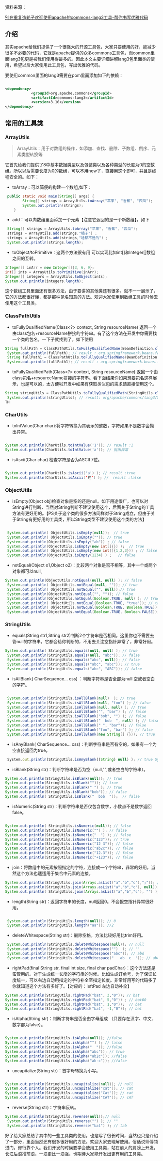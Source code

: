资料来源：

[别在重复造轮子欢迎使用apache的commons-lang3工具-帮你书写优雅代码](https://mp.weixin.qq.com/s/h4V2VWgxU-KECF7cVINQmQ)



## 介绍

其实apache给我们提供了一个很强大的开源工具包，大家只要使用的好，能减少很多不必要的代码，它就是apache提供的众多commons工具包，而common里面lang3包更是被我们使用得最多的。因此本文主要详细讲解lang3包里面类的使用，希望以后大家使用此工具包，写出优雅的代码。

要使用common里面的lang3需要在pom里面添加如下的依赖：

```xml

<dependency>
            <groupId>org.apache.commons</groupId>
            <artifactId>commons-lang3</artifactId>
            <version>3.10</version>
</dependency>
```

## 常用的工具类

### ArrayUtils

> ArrayUtils：用于对数组的操作，如添加、查找、删除、子数组、倒序、元素类型转换等

它首先给我们提供了8中基本数据类型以及包装类以及各种类型的长度为0的空数组。所以以后需要长度为0的数组，可以不用new了，直接用这个即可，并且是线程安全的。如下：

- toArray：可以简便的构建一个数组,如下：

```java
 public static void main(String[] args) {
        String[] strings = ArrayUtils.toArray("苹果", "香蕉", "西瓜");
        System.out.println(strings);
    }
```

- add：可以向数组里面添加一个元素【注意它返回的是一个新数组】，如下

```java
 String[] strings = ArrayUtils.toArray("苹果", "香蕉", "西瓜");
 strings = ArrayUtils.add(strings,"橘子") ;
 strings = ArrayUtils.add(strings,"啥都不是的") ;
 System.out.println(strings.length);
```

- toObject/toPrimitive：这两个方法很有用 可以实现比如int[]和Integer[]数组之间的互转。

```java
Integer[] inArr = new Integer[]{3, 6, 9};
int[] ints = ArrayUtils.toPrimitive(inArr);
Integer[] integers = ArrayUtils.toObject(ints);
System.out.println(integers.length);
```

这个数组工具里面还有很多方法，由于要讲的其他类还有很多。就不一一展示了，它的方法都很好懂，都是那种见名知意的方法。欢迎大家使用到数组工具的时候去使用这个工具类。

### ClassPathUtils

- toFullyQualifiedName(Class<?> context, String resourceName) 返回一个由class包名+resourceName拼接的字符串。有了这个方法在开发中你需要找一个类的包名，一下子就找到了。如下使用

```java
String fullPath = ClassPathUtils.toFullyQualifiedName(BeanDefinition.class, "");
 System.out.println(fullPath); // result : org.springframework.beans.factory.config.
 String fullPath1 = ClassPathUtils.toFullyQualifiedName(BeanDefinition.class, "BeanDefinition");
 System.out.println(fullPath1); // result : org.springframework.beans.factory.config.BeanDefinition
```

- toFullyQualifiedPath(Class<?> context, String resourceName) 返回一个由class包名+resourceName拼接的字符串。看下面结果你如果想要包名这样展示，也是可以的，太方便啦开发中如果有获取类似包的需求请直接使用这个。

```java
String stringUtils = ClassPathUtils.toFullyQualifiedPath(StringUtils.class, "StringUtils");
 System.out.println(stringUtils); // result: org/apache/commons/lang3/StringUtils
TH
```

### CharUtils

- toIntValue(Char char):将字符转换为其表示的整数，字符如果不是数字会抛出异常。

```java

System.out.println(CharUtils.toIntValue('1')); // result :1
System.out.println(CharUtils.toIntValue('a')); // 抛出异常
```

- isAscii(Char char) 检查字符是否为ASCII 7位。

```java

System.out.println(CharUtils.isAscii('a') ); // result :true
System.out.println(CharUtils.isAscii('在') ); //  result :false
```

### ObjectUtils

- isEmpty(Object obj)检查对象是空的还是null。如下用途很广，也可以对String进行判断，当然对String判断不建议使用这个，后面关于String的工具方法有更好用的。【PS关于这个类的很多方法同样对于String成立，但由于关于String有更好用的工具类，所以String类型不建议使用这个类的方法】

```java

 System.out.println( ObjectUtils.isEmpty(null));  // true
 System.out.println( ObjectUtils.isEmpty("")); // true
 System.out.println(ObjectUtils.isEmpty("ab")) ; // false
 System.out.println(ObjectUtils.isEmpty(new int[]{}) );  // true
 System.out.println( ObjectUtils.isEmpty(new int[]{1,2,3})) ; // false
 System.out.println(ObjectUtils.isEmpty(1234) ) ;   // false
```

- notEqual(Object o1,Object o2)：比较两个对象是否不相等，其中一个或两个对象都可以null。

```java
System.out.println(ObjectUtils.notEqual(null, null) ); // false
 System.out.println( ObjectUtils.notEqual(null, "")); // true
 System.out.println( ObjectUtils.notEqual("", null));// true
 System.out.println(ObjectUtils.notEqual("", "")); // false
 System.out.println(ObjectUtils.notEqual(Boolean.TRUE, null) ); // true
 System.out.println( ObjectUtils.notEqual(Boolean.TRUE, "true")); // true
 System.out.println( ObjectUtils.notEqual(Boolean.TRUE, Boolean.TRUE)); // false
 System.out.println(ObjectUtils.notEqual(Boolean.TRUE, Boolean.FALSE)); // true
```

### StringUtils

- equals(String str1,String str2)判断2个字符串是否相同，这里你也不需要去管null的字符串，它都会给你判断的，不用去关注空指针异常了，非常好用。

```java
System.out.println( StringUtils.equals(null, null) ); // true
 System.out.println(StringUtils.equals(null, "abc")); // false
 System.out.println(StringUtils.equals("abc", null)); // false
 System.out.println(StringUtils.equals("abc", "abc")); // true
 System.out.println(StringUtils.equals("abc", "ABC")); // false
```

- isAllBlank( CharSequence... css) ：判断字符串是否全部为null 空或者空白的字符。

```java

 System.out.println(StringUtils.isAllBlank(null)  ); // true
 System.out.println(StringUtils.isAllBlank(null, "foo") ); // false
 System.out.println(StringUtils.isAllBlank(null, null) ); // true
 System.out.println(StringUtils.isAllBlank("", "bar") ); // false
 System.out.println(StringUtils.isAllBlank("bob", "") ); // false
 System.out.println(StringUtils.isAllBlank("  bob  ", null) ); // false
 System.out.println(StringUtils.isAllBlank(" ", "bar")); // false
 System.out.println(StringUtils.isAllBlank("foo", "bar") ); // false
 System.out.println(StringUtils.isAllBlank(new String[] {})); // true
```

- isAnyBlank( CharSequence... css)：判断字符串是否有空的，如果有一个为空直接返回为true。

```JavaScript
 System.out.println(StringUtils.isAnyBlank((String) null) ); // true System.out.println(StringUtils.isAnyBlank((String[]) null)); // false System.out.println(StringUtils.isAnyBlank(null, "foo"));// true System.out.println(StringUtils.isAnyBlank(null, null) ); // true System.out.println(StringUtils.isAnyBlank("", "bar")); // true System.out.println(StringUtils.isAnyBlank("bob", "")); // true System.out.println(StringUtils.isAnyBlank("  bob  ", null) );// true System.out.println(StringUtils.isAnyBlank(" ", "bar")); // true System.out.println(StringUtils.isAnyBlank(new String[] {})); // false System.out.println(StringUtils.isAnyBlank(new String[]{""})); // true System.out.println(StringUtils.isAnyBlank("foo", "bar") ); // false
```

- isBlank(String str)：判断字符串是否为空（null,"",或者空白的字符串）。

```java
System.out.println(StringUtils.isBlank(null)); // true
System.out.println(StringUtils.isBlank("")); // true
System.out.println(StringUtils.isBlank(" ") ); // true
System.out.println(StringUtils.isBlank("bob")); // false
System.out.println( StringUtils.isBlank("  bob  "));  // false
```

- isNumeric(String str)：判断字符串是否仅包含数字，小数点不是数字返回false。

```java

System.out.println( StringUtils.isNumeric(null)); // false
System.out.println(StringUtils.isNumeric("") ); // false
System.out.println(StringUtils.isNumeric("  ") ); // false
System.out.println(StringUtils.isNumeric("123")); // true
System.out.println(StringUtils.isNumeric("12 3")); // false
System.out.println(StringUtils.isNumeric("ab2c")); // false
System.out.println(StringUtils.isNumeric("12.3")); // false
System.out.println(StringUtils.isNumeric("+123")); // false
```

- join：将数组中的元素按照指定的字符，连接成一个字符串，非常的好用，当然这个方法也适适用于集合中元素的连接。

```java
System.out.println(StringUtils.join(Arrays.asList("a","b","c"),";")); // a;b;c
System.out.println(StringUtils.join(Arrays.asList("a","b","c"), null)); // abc
System.out.println( StringUtils.join(Arrays.asList("a","b","c"), "") ); //abc
```

- length(String str)：返回字符串的长度，null返回0。不会报空指针异常很好用。

```java

 System.out.println(StringUtils.length(null)); // 0
 System.out.println(StringUtils.length("aa")); //2
```

- deleteWhitespace(String str)：删除空格，方法比较好用比trim好用。

```java
 System.out.println(StringUtils.deleteWhitespace(null)); // null
 System.out.println(StringUtils.deleteWhitespace("")  ); // ""
 System.out.println(StringUtils.deleteWhitespace("abc")); // abd
 System.out.println(StringUtils.deleteWhitespace("   ab  c  ")); // abc
```

- rightPad(final String str, final int size, final char padChar)：这个方法还是蛮管用的。对于生成统一长度的字符串的时候。比如生成订单号，为了保证长度统一，可以右边自动用指定的字符补全至指定长度。非常好用写的代码多了你就知道这个方法有多好了。【对应的：leftPad 左边自动补全】

```java
System.out.println(StringUtils.rightPad("bat", 3,"0")); // bat
System.out.println(StringUtils.rightPad("bat", 5,"0")) ; // bat00
System.out.println(StringUtils.rightPad("bat", 1,"0"));  // bat
System.out.println(StringUtils.rightPad("bat", -1,"0")); // bat
```

- isAlpha(String str)：判断字符串是否全由字母组成 （只要存在汉字、中文、数字都为false）。

```java

System.out.println(StringUtils.isAlpha(null)); //false
System.out.println(StringUtils.isAlpha("") ); // false
System.out.println(StringUtils.isAlpha("  ")); //false
System.out.println(StringUtils.isAlpha("abc")); // true
System.out.println(StringUtils.isAlpha("ab2c")); //false
System.out.println(StringUtils.isAlpha("ab-c")); //false
```

- uncapitalize(String str)：首字母转换为小写。

```java

System.out.println(StringUtils.uncapitalize(null)); // null
System.out.println(StringUtils.uncapitalize("cat")); // cat
System.out.println(StringUtils.uncapitalize("Cat")); // cat
System.out.println(StringUtils.uncapitalize("CAT")); // cAT
```

- reverse(String str)：字符串反转。

```java
System.out.println(StringUtils.reverse(null));// null
 System.out.println(StringUtils.reverse("") ); // ""
 System.out.println(StringUtils.reverse("bat") ); // tab
```

好了给大家总结了其中的一些工具类的使用，也是写了很长时间，当然也只是介绍了一部分，里面当然还有很多很好用的方法。欢迎大家去理解使用。俗话说师傅领进门，修行靠个人。我们开发的时候要学会使用工具类，站在前人的肩膀上开发，长江后浪推前浪，一浪更比一浪强，也期待大家能开发出更有用的工具类。

